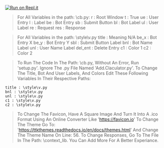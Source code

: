 [![Run on Repl.it](https://repl.it/badge/github/Singhzing-kid1/Chatbot_GUI2)](https://repl.it/github/Singhzing-kid1/Chatbot_GUI2)

> For All Variables in  the path: \cb.py:
    r : Root Window
    t : True
    ue : User Entry
    l : Label
    be : Bot Entry
    sb : Submit Button
    bl : Bot Label
    ul : User Label
    re : Request
    res : Response

> For All Variables in the path: \style\v.py
    title : Meaning N/A
    be_x : Bot Entry X
    be_y : Bot Entry Y 
    sbl : Submit Button Label
    bnl : Bot Name Label
    unl : User Name Label
    del_ent : Delete Entry
    c1 : Color 1
    c2 : Color 2

> To Run The Code In The Path: \cb.py, Without An Error, Run 'setup.py'.
> Ignore The .py File Named 'Add.Claculator.py'.
> To Change The Title, Bot And User Labels, And Colors Edit These Following Variables In Their
Respective Paths:

    title : \style\v.py
    bnl : \style\v.py
    unl : \style\v.py
    c1 : \style\v.py
    c2 : \style\v.py

> To Change The Favicon, Have A Square Image And Turn It Into A .ico Format Using An Online 
Converter Like 'https://favicon.io'
> To Change The Theme Go To: 'https://ttkthemes.readthedocs.io/en/docs/themes.html' And Change
The Theme Name On Line: 56.
> To Change Responses, Go To The File In The Path: \context_lib. You Can Add More For A Better
Experiance.

